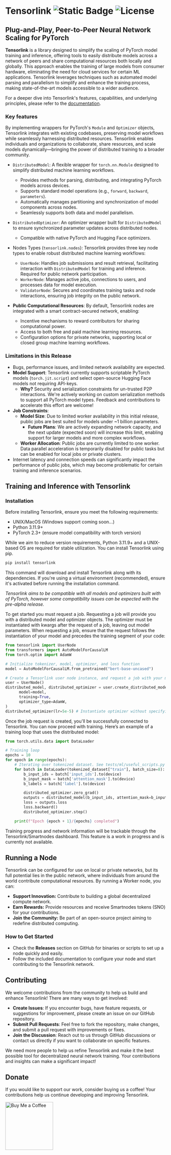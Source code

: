 # Tensorlink ![Static Badge](https://img.shields.io/badge/v0.1.0-Tensorlink-pink?logo=) ![License](https://img.shields.io/badge/License-MIT-blue.svg)


## Plug-and-Play, Peer-to-Peer Neural Network Scaling for PyTorch

**Tensorlink** is a library designed to simplify the scaling of PyTorch model training and inference, offering tools 
to easily distribute models across a network of peers and share computational resources both locally and globally. This 
approach enables the training of large models from consumer hardware, eliminating the need for cloud services for 
certain ML applications. Tensorlink leverages techniques such as automated model parsing and parallelism to 
simplify and enhance the training process, making state-of-the-art models accessible to a wider audience.

For a deeper dive into Tensorlink's features, capabilities, and underlying principles, please refer to the 
[documentation](https://smartnodes.ca/docs).

### Key features
By implementing wrappers for PyTorch's `Module` and `Optimizer` objects, Tensorlink integrates with existing codebases, 
preserving model workflows while seamlessly harnessing distributed resources. Tensorlink enables individuals and 
organizations to collaborate, share resources, and scale models dynamically—bringing the power of distributed training 
to a broader community.

- `DistributedModel`: A flexible wrapper for `torch.nn.Module` designed to simplify distributed machine learning workflows.
    - Provides methods for parsing, distributing, and integrating PyTorch models across devices.
    - Supports standard model operations (e.g., `forward`, `backward`, `parameters`).
    - Automatically manages partitioning and synchronization of model components across nodes.
    - Seamlessly supports both data and model parallelism.

- `DistributedOptimizer`: An optimizer wrapper built for `DistributedModel` to ensure synchronized parameter updates across distributed nodes.
   - Compatible with native PyTorch and Hugging Face optimizers.

- Nodes Types (`tensorlink.nodes`): Tensorlink provides three key node types to enable robust distributed machine learning workflows:
   - `UserNode`: Handles job submissions and result retrieval, facilitating interaction with `DistributedModel` for training and inference. Required for public network participation.
   - `WorkerNode`: Manages active jobs, connections to users, and processes data for model execution.
   - `ValidatorNode`: Secures and coordinates training tasks and node interactions, ensuring job integrity on the public network.
   
- **Public Computational Resources**: By default, Tensorlink nodes are integrated with a smart contract-secured network, enabling:
   - Incentive mechanisms to reward contributors for sharing computational power.
   - Access to both free and paid machine learning resources.
   - Configuration options for private networks, supporting local or closed group machine learning workflows.

### Limitations in this Release

- Bugs, performance issues, and limited network availability are expected.
- **Model Support**: Tensorlink currently supports scriptable PyTorch models (`torch.jit.script`) and select open-source 
Hugging Face models not requiring API-keys.
   - **Why?** Security and serialization constraints for un-trusted P2P interactions. We're actively working on custom serialization methods to support all PyTorch model types. Feedback and contributions to accelerate this effort are welcome!
- **Job Constraints**: 
    - **Model Size**: Due to limited worker availability in this initial release, public jobs are best suited for models under ~1 billion parameters.
        - **Future Plans**: We are actively expanding network capacity, and the next update (expected soon) will increase this limit, enabling support for larger models and more complex workflows.
    - **Worker Allocation**: Public jobs are currently limited to one worker. Data parallel acceleration is temporarily disabled for public tasks but can be enabled for local jobs or private clusters.
- Internet latency and connection speeds can significantly impact the performance of public jobs, which may become problematic for certain training and inference scenarios.


## Training and Inference with Tensorlink

### Installation

Before installing Tensorlink, ensure you meet the following requirements:

- UNIX/MacOS (Windows support coming soon...)
- Python 3.11.9+
- PyTorch 2.3+ (ensure model compatibility with torch version)

While we aim to reduce version requirements, Python 3.11.9+ and a UNIX-based OS are required for stable utilization. 
You can install Tensorlink using pip.

```bash
pip install tensorlink
```

This command will download and install Tensorlink along with its dependencies. If you're using a virtual environment 
(recommended), ensure it's activated before running the installation command.

*Tensorlink aims to be compatible with all models and optimizers built with of PyTorch, however some compatibility 
issues can be expected with the pre-alpha release.* 

To get started you must request a job. Requesting a job will 
provide you with a distributed model and optimizer objects. The optimizer must be instantiated with kwargs after the 
request of a job, leaving out model parameters. When requesting a job, ensure that the request follows the 
instantiation of your model and precedes the training segment of your code:

```python
from tensorlink import UserNode
from transformers import AutoModelForCausalLM
from torch.optim import AdamW

# Initialize tokenizer, model, optimizer, and loss function
model = AutoModelForCausalLM.from_pretrained("bert-base-uncased")

# Create a Tensorlink user node instance, and request a job with your model
user = UserNode()
distributed_model, distributed_optimizer = user.create_distributed_model(
      model=model,
      training=True,
      optimizer_type=AdamW,
)
distributed_optimizer(lr=5e-5) # Instantiate optimizer without specifying parameters
```

Once the job request is created, you'll be successfully connected to Tensorlink. You can now proceed with training. 
Here’s an example of a training loop that uses the distributed model:

```python
from torch.utils.data import DataLoader

# Training loop
epochs = 10
for epoch in range(epochs):
    # Iterating over tokenized dataset. See tests/ml/useful_scripts.py
    for batch in DataLoader(tokenized_dataset["train"], batch_size=8):
        b_input_ids = batch['input_ids'].to(device)
        b_input_mask = batch['attention_mask'].to(device)
        b_labels = batch['label'].to(device)

        distributed_optimizer.zero_grad()
        outputs = distributed_model(b_input_ids, attention_mask=b_input_mask, labels=b_labels)
        loss = outputs.loss
        loss.backward()
        distributed_optimizer.step()

    print(f"Epoch {epoch + 1}/{epochs} completed")
```

Training progress and network information will be trackable through the Tensorlink/Smartnodes dashboard. 
This feature is a work in progress and is currently not available.

## Running a Node

Tensorlink can be configured for use on local or private networks, but its full potential lies in the public network, 
where individuals from around the world contribute computational resources. By running a Worker node, you can:

- **Support Innovation:** Contribute to building a global decentralized compute network.
- **Earn Rewards:** Provide resources and receive Smartnodes tokens (SNO) for your contributions.
- **Join the Community:** Be part of an open-source project aiming to redefine distributed computing.


### How to Get Started
- Check the **Releases** section on GitHub for binaries or scripts to set up a node quickly and easily.
- Follow the included documentation to configure your node and start contributing to the Tensorlink network.

## Contributing

We welcome contributions from the community to help us build and enhance Tensorlink! There are many ways to get involved:

- **Create Issues**: If you encounter bugs, have feature requests, or suggestions for improvement, please create an issue on our GitHub repository.
- **Submit Pull Requests**: Feel free to fork the repository, make changes, and submit a pull request with improvements or fixes.
- **Join the Discussion**: Reach out to us through GitHub discussions or contact us directly if you want to collaborate on specific features.

We need more people to help us refine Tensorlink and make it the best possible tool for decentralized neural network training. Your contributions and insights can make a significant impact!

## Donate

If you would like to support our work, consider buying us a coffee! Your contributions help us continue developing and improving Tensorlink.

<a href="https://www.buymeacoffee.com/smartnodes" target="_blank">
    <img src="https://cdn.buymeacoffee.com/buttons/v2/default-yellow.png" alt="Buy Me a Coffee" style="width: 150px; height: auto;">
</a>
